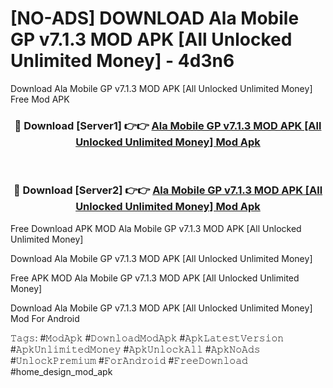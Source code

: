 # [NO-ADS] DOWNLOAD Ala Mobile GP v7.1.3 MOD APK [All Unlocked Unlimited Money] - 4d3n6
Download Ala Mobile GP v7.1.3 MOD APK [All Unlocked Unlimited Money] Free Mod APK

<div align="center">
<h3>🔴 Download [Server1] 👉👉 <a href="https://apk-comot.site?title=Ala_Mobile_GP_v7.1.3_MOD_APK_[All_Unlocked_Unlimited_Money]">Ala Mobile GP v7.1.3 MOD APK [All Unlocked Unlimited Money] Mod Apk</a></h3><br>

<h3>🔴 Download [Server2] 👉👉 <a href="https://apk-comot.site?title=Ala_Mobile_GP_v7.1.3_MOD_APK_[All_Unlocked_Unlimited_Money]">Ala Mobile GP v7.1.3 MOD APK [All Unlocked Unlimited Money] Mod Apk</a></h3>
</div>


Free Download APK MOD Ala Mobile GP v7.1.3 MOD APK [All Unlocked Unlimited Money]

Download Ala Mobile GP v7.1.3 MOD APK [All Unlocked Unlimited Money] 

Free APK MOD Ala Mobile GP v7.1.3 MOD APK [All Unlocked Unlimited Money] 

Download Ala Mobile GP v7.1.3 MOD APK [All Unlocked Unlimited Money] Mod For Android

𝚃𝚊𝚐𝚜: #𝙼𝚘𝚍𝙰𝚙𝚔 #𝙳𝚘𝚠𝚗𝚕𝚘𝚊𝚍𝙼𝚘𝚍𝙰𝚙𝚔 #𝙰𝚙𝚔𝙻𝚊𝚝𝚎𝚜𝚝𝚅𝚎𝚛𝚜𝚒𝚘𝚗 #𝙰𝚙𝚔𝚄𝚗𝚕𝚒𝚖𝚒𝚝𝚎𝚍𝙼𝚘𝚗𝚎𝚢 #𝙰𝚙𝚔𝚄𝚗𝚕𝚘𝚌𝚔𝙰𝚕𝚕 #𝙰𝚙𝚔𝙽𝚘𝙰𝚍𝚜 #𝚄𝚗𝚕𝚘𝚌𝚔𝙿𝚛𝚎𝚖𝚒𝚞𝚖 #𝙵𝚘𝚛𝙰𝚗𝚍𝚛𝚘𝚒𝚍 #𝙵𝚛𝚎𝚎𝙳𝚘𝚠𝚗𝚕𝚘𝚊𝚍 #home_design_mod_apk